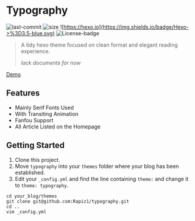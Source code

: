 # Typography
![last-commit](https://img.shields.io/github/last-commit/rapiz1/typography.svg)
![size](https://img.shields.io/github/repo-size/rapiz1/typography.svg)
![https://hexo.io](https://img.shields.io/badge/Hexo->%3D3.5-blue.svg)
![License-badge](https://img.shields.io/github/license/Rapiz1/typography.svg)

> A tidy hexo theme focused on clean format and elegant reading experience.
>
> *lack documents for now*

[Demo](rapiz.me)

## Features
* Mainly Serif Fonts Used
* With Transiting Animation
* Fanfou Support
* All Article Listed on the Homepage

## Getting Started
1. Clone this project.
2. Move `typography` into your `themes` folder where your blog has been established.
3. Edit your `_config.yml` and find the line containing `theme:` and change it to `theme: typography`.

```
cd your_blog/themes
git clone git@github.com:Rapiz1/typography.git
cd ..
vim _config.yml
```

